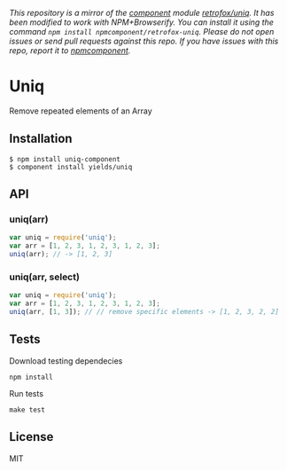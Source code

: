 *This repository is a mirror of the [component](http://component.io) module [retrofox/uniq](http://github.com/retrofox/uniq). It has been modified to work with NPM+Browserify. You can install it using the command `npm install npmcomponent/retrofox-uniq`. Please do not open issues or send pull requests against this repo. If you have issues with this repo, report it to [npmcomponent](https://github.com/airportyh/npmcomponent).*

# Uniq

  Remove repeated elements of an Array

## Installation

```
$ npm install uniq-component
$ component install yields/uniq
```

## API

### uniq(arr)

```js
var uniq = require('uniq');
var arr = [1, 2, 3, 1, 2, 3, 1, 2, 3];
uniq(arr); // -> [1, 2, 3]
```

### uniq(arr, select)

```js
var uniq = require('uniq');
var arr = [1, 2, 3, 1, 2, 3, 1, 2, 3];
uniq(arr, [1, 3]); // // remove specific elements -> [1, 2, 3, 2, 2]
```

## Tests

Download testing dependecies

```
npm install
```

Run tests

```
make test
```

## License

  MIT
